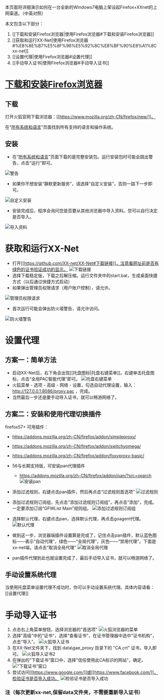 本页面将详细演示如何在一台全新的Windows7电脑上架设起Firefox+XXnet的上网渠道。（中英对照）

本文包含以下部分：

1. [[下载和安装Firefox浏览器|使用Firefox浏览器#下载和安装Firefox浏览器]]
2. [[获取和运行XX-Net|使用Firefox浏览器#%E8%8E%B7%E5%8F%96%E5%92%8C%E8%BF%90%E8%A1%8Cxx-net]]
3. [[设置代理|使用Firefox浏览器#设置代理]]
4. [[手动导入证书|使用Firefox浏览器#手动导入证书]]

# [下载和安装Firefox浏览器](https://support.mozilla.org/zh-CN/products/firefox/install-and-update-firefox)

## 下载
  打开火狐官网下载浏览器：[[https://www.mozilla.org/zh-CN/firefox/new/]]。

  在“[所有系统和语言](https://www.mozilla.org/zh-CN/firefox/all/)”页面找到所有支持的语言和操作系统。

## 安装

* 在“[所有系统和语言](https://www.mozilla.org/zh-CN/firefox/all/)”页面下载的是完整安装包。运行安装包时可能会跳出警告，点击“运行”即可。

![警告](https://cloud.githubusercontent.com/assets/6830787/10131402/a4363082-6602-11e5-84a1-81b8de5f50f5.PNG)

* 如果你不想安装“静默更新服务”，请选择“自定义安装”，否则一路下一步即可。

![自定义安装](https://cloud.githubusercontent.com/assets/6830787/10131437/d57f59d4-6602-11e5-8e79-00c5fc3bf51b.PNG)

* 安装完成后，程序会询问您是否要从其他浏览器中导入资料。您可以自行决定是否导入。

![导入资料](https://cloud.githubusercontent.com/assets/6830787/10131375/7330f5a8-6602-11e5-831d-e7c92213f80a.PNG)

# 获取和运行XX-Net
* 打开[[https://github.com/XX-net/XX-Net#下载链接]]，注意看网址前是否有绿色的证书验证成功的显示。
![下载链接](https://cloud.githubusercontent.com/assets/6830787/10131883/fe7b78ba-6605-11e5-9bff-75dd7e24a42b.PNG)
* 选择下载稳定版，下载之后解压缩。运行文件夹中的start.bat，生成桌面快捷方式（以后通过快捷方式启动）
[](https://cloud.githubusercontent.com/assets/6830787/10131884/fea44a56-6605-11e5-95e0-9c8b301f45bf.PNG)
* 如果弹出管理员权限请求（用户账户控制），请允许。

![管理员权限请求](https://cloud.githubusercontent.com/assets/6830787/10132435/079df852-6609-11e5-824d-06c8c4bb929b.PNG)

* 首次运行可能会弹出防火墙警告，请允许访问。

![防火墙警告](https://cloud.githubusercontent.com/assets/6830787/10131885/feb9afa4-6605-11e5-82c5-b2f15eb2ebd2.PNG)

# 设置代理
## 方案一：简单方法
* 启动XX-Net后，右下角会出现[[托盘图标|托盘右键菜单]]。右键单击托盘图标，点击“全局PAC智能代理”即可。
![托盘右键菜单](https://cloud.githubusercontent.com/assets/6830787/10132436/07a149f8-6609-11e5-8e1b-1dbe9336b226.PNG)
* 火狐菜单 - 选项 - 高级 - 网络 - 设置，勾选自动代理设置，输入：http://127.0.0.1:8086/proxy.pac  ，完成。
* 当然最后一步还是要手动导入证书，就可以畅游网络了。


## 方案二：安装和使用代理切换插件
firefox57+ 可用插件：
* https://addons.mozilla.org/zh-CN/firefox/addon/simpleproxy/
* https://addons.mozilla.org/zh-CN/firefox/addon/switchyomega/ 
* https://addons.mozilla.org/zh-CN/firefox/addon/foxyproxy-basic/
  
* 56与长期支持版，可安装pan代理插件
  - https://addons.mozilla.org/zh-CN/firefox/addon/pan/?src=search
![安装pan](https://raw.githubusercontent.com/yeahwu/wu/master/pan1.png)
* 添加过滤规则，右键点击pan插件，然后再点击“过滤规则首选项”
![过滤规则](https://raw.githubusercontent.com/yeahwu/wu/master/pan2.jpg)
* 添加过滤规则订阅组，先点击“添加过滤规则订阅组”，再点击“添加”，完成。一定要添加订阅“GFWList Main”规则组。
![添加过滤规则订阅组](https://raw.githubusercontent.com/yeahwu/recycle-bin/master/pan4.jpg)
* 选择默认代理，右键点击pan，选择默认代理，再点击goagent代理。
![默认代理](https://raw.githubusercontent.com/yeahwu/wu/master/pan5.jpg)
* 做到这一步，浏览器端插件设置算是完成了，记住点击pan插件，默认蓝色图标——表示“自动代理”，绿色——“全局代理”，灰色——“禁用代理”。下面是xx-net端，请点击“取消全局代理”
![取消全局代理](https://raw.githubusercontent.com/yeahwu/wu/master/pan8.jpg)
* pan插件代理到此也就设置完成了，最后手动导入证书，就可以畅游网络了。

## 手动设置系统代理
当使用托盘菜单设置代理不成功时，你可以手动设置系统代理。具体内容请看：[[设置代理]]

# 手动导入证书
1. 点击右上角菜单按钮，选择浏览器的"首选项"
![火狐浏览器的菜单](https://cloud.githubusercontent.com/assets/6830787/10130653/d84bdc38-65fc-11e5-8748-9ac1847fed21.PNG)
2. 选择"高级"中的"证书"，选择"查看证书"，在证书管理器中选中"证书机构"，点击“导入”。
![火狐导入证书](https://cloud.githubusercontent.com/assets/6830787/10130719/518f32a2-65fd-11e5-987e-52c834581a77.PNG)
3. 在XX-Net文件夹下，找到 data\gae_proxy 目录下的 "CA.crt" 证书，导入即可。
![火狐导入证书2](https://cloud.githubusercontent.com/assets/6830787/10130747/8c5d95ea-65fd-11e5-905e-ab329dc4201e.PNG)
4. 在弹出的“下载证书”窗口中，选择"信任使用此CA标识的网站"，确定。
![“下载证书”窗口](https://cloud.githubusercontent.com/assets/6830787/10130813/02a7f06a-65fe-11e5-907b-e4b8b998e947.PNG)
5. 尝试访问[[https://www.google.com/]]或[[https://www.facebook.com/]]，检验证书是否导入成功。
![检验证书是否导入成功](https://cloud.githubusercontent.com/assets/6830787/10130827/1aeb0b9e-65fe-11e5-9815-5f95a3a44be5.PNG)

### 注（每次更新xx-net,保留data文件夹，不需要重新导入证书）